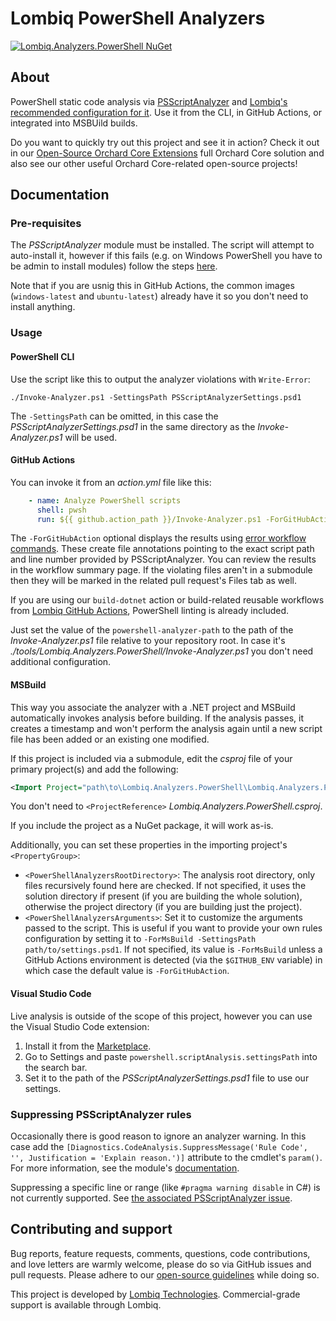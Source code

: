 # Lombiq PowerShell Analyzers

[![Lombiq.Analyzers.PowerShell NuGet](https://img.shields.io/nuget/v/Lombiq.Analyzers.PowerShell?label=Lombiq.Analyzers.PowerShell)](https://www.nuget.org/packages/Lombiq.Analyzers.PowerShell/)


## About

PowerShell static code analysis via [PSScriptAnalyzer](https://github.com/PowerShell/PSScriptAnalyzer) and [Lombiq's recommended configuration for it](Lombiq.Analyzers.PowerShell/PSScriptAnalyzerSettings.psd1). Use it from the CLI, in GitHub Actions, or integrated into MSBUild builds.

Do you want to quickly try out this project and see it in action? Check it out in our [Open-Source Orchard Core Extensions](https://github.com/Lombiq/Open-Source-Orchard-Core-Extensions) full Orchard Core solution and also see our other useful Orchard Core-related open-source projects!


## Documentation

### Pre-requisites

The *PSScriptAnalyzer* module must be installed. The script will attempt to auto-install it, however if this fails (e.g. on Windows PowerShell you have to be admin to install modules) follow the steps [here](https://docs.microsoft.com/en-us/powershell/utility-modules/psscriptanalyzer/overview?view=ps-modules#installing-psscriptanalyzer).

Note that if you are usnig this in GitHub Actions, the common images (`windows-latest` and `ubuntu-latest`) already have it so you don't need to install anything.

### Usage

#### PowerShell CLI

Use the script like this to output the analyzer violations with `Write-Error`:

```pwsh
./Invoke-Analyzer.ps1 -SettingsPath PSScriptAnalyzerSettings.psd1
```

The `-SettingsPath` can be omitted, in this case the _PSScriptAnalyzerSettings.psd1_ in the same directory as the _Invoke-Analyzer.ps1_ will be used.

#### GitHub Actions

You can invoke it from an _action.yml_ file like this:
```yaml
    - name: Analyze PowerShell scripts
      shell: pwsh
      run: ${{ github.action_path }}/Invoke-Analyzer.ps1 -ForGitHubAction
```

The `-ForGitHubAction` optional displays the results using [error workflow commands](https://docs.github.com/en/actions/using-workflows/workflow-commands-for-github-actions#setting-an-error-message). These create file annotations pointing to the exact script path and line number provided by PSScriptAnalyzer. You can review the results in the workflow summary page. If the violating files aren't in a submodule then they will be marked in the related pull request's Files tab as well.

If you are using our `build-dotnet` action or build-related reusable workflows from [Lombiq GitHub Actions](https://github.com/Lombiq/GitHub-Actions), PowerShell linting is already included.

Just set the value of the `powershell-analyzer-path` to the path of the _Invoke-Analyzer.ps1_ file relative to your repository root. In case it's _./tools/Lombiq.Analyzers.PowerShell/Invoke-Analyzer.ps1_ you don't need additional configuration.

#### MSBuild

This way you associate the analyzer with a .NET project and MSBuild automatically invokes analysis before building. If the analysis passes, it creates a timestamp and won't perform the analysis again until a new script file has been added or an existing one modified.

If this project is included via a submodule, edit the _csproj_ file of your primary project(s) and add the following:

```xml
<Import Project="path\to\Lombiq.Analyzers.PowerShell\Lombiq.Analyzers.PowerShell.targets" />
```

You don't need to `<ProjectReference>` _Lombiq.Analyzers.PowerShell.csproj_.

If you include the project as a NuGet package, it will work as-is.

Additionally, you can set these properties in the importing project's `<PropertyGroup>`:
- `<PowerShellAnalyzersRootDirectory>`: The analysis root directory, only files recursively found here are checked. If not specified, it uses the solution directory if present (if you are building the whole solution), otherwise the project directory (if you are building just the project).
- `<PowerShellAnalyzersArguments>`: Set it to customize the arguments passed to the script. This is useful if you want to provide your own rules configuration by setting it to `-ForMsBuild -SettingsPath path/to/settings.psd1`. If not specified, its value is `-ForMsBuild` unless a GitHub Actions environment is detected (via the `$GITHUB_ENV` variable) in which case the default value is `-ForGitHubAction`.

#### Visual Studio Code

Live analysis is outside of the scope of this project, however you can use the Visual Studio Code extension:
1. Install it from the [Marketplace](https://marketplace.visualstudio.com/items?itemName=ms-vscode.PowerShell).
2. Go to Settings and paste `powershell.scriptAnalysis.settingsPath` into the search bar.
3. Set it to the path of the _PSScriptAnalyzerSettings.psd1_ file to use our settings.

### Suppressing PSScriptAnalyzer rules

Occasionally there is good reason to ignore an analyzer warning. In this case add the `[Diagnostics.CodeAnalysis.SuppressMessage('Rule Code', '', Justification = 'Explain reason.')]` attribute to the cmdlet's `param()`. For more information, see the module's [documentation](https://docs.microsoft.com/en-us/powershell/utility-modules/psscriptanalyzer/using-scriptanalyzer?view=ps-modules#suppressing-rules).

Suppressing a specific line or range (like `#pragma warning disable` in C#) is not currently supported. See [the associated PSScriptAnalyzer issue](https://github.com/PowerShell/PSScriptAnalyzer/issues/849).


## Contributing and support

Bug reports, feature requests, comments, questions, code contributions, and love letters are warmly welcome, please do so via GitHub issues and pull requests. Please adhere to our [open-source guidelines](https://lombiq.com/open-source-guidelines) while doing so.

This project is developed by [Lombiq Technologies](https://lombiq.com/). Commercial-grade support is available through Lombiq.
